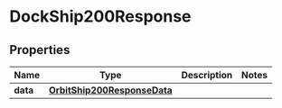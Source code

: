 

# DockShip200Response



## Properties

| Name | Type | Description | Notes |
|------------ | ------------- | ------------- | -------------|
|**data** | [**OrbitShip200ResponseData**](OrbitShip200ResponseData.md) |  |  |



